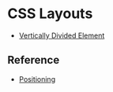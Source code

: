 # CSS Layouts

- [Vertically Divided Element](https://aasisodiya.github.io/WebProjects/Notes/note-css-layout/note-vertically-divided-element/)

## Reference

- [Positioning](https://thoughtbot.com/blog/positioning)
